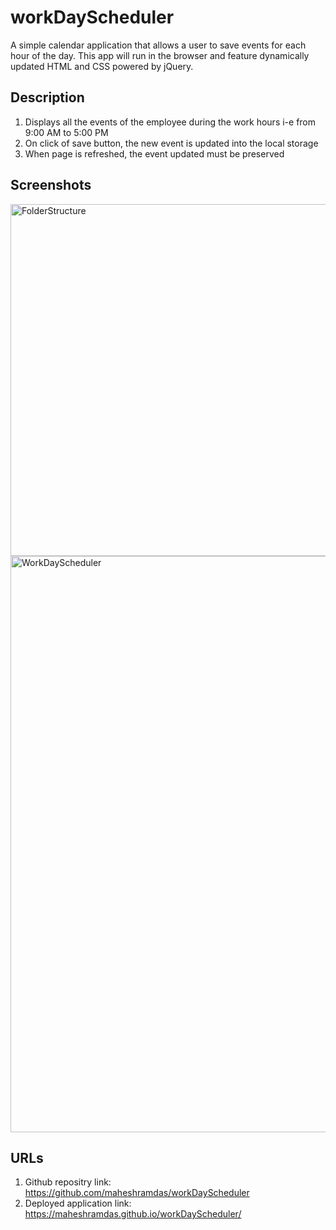 # workDayScheduler
A  simple calendar application that allows a user to save events for each hour of the day. This app will run in the browser and feature dynamically updated HTML and CSS powered by jQuery.

## Description
1) Displays all the events of the employee during the work hours i-e from 9:00 AM to 5:00 PM
2) On click of save button, the new event is updated into the local storage
3) When page is refreshed, the event updated must be preserved


## Screenshots
<img width="563" alt="FolderStructure" src="https://user-images.githubusercontent.com/109004012/183806972-e178ee50-2e36-4b73-966e-682334a9ab01.png">
<img width="922" alt="WorkDayScheduler" src="https://user-images.githubusercontent.com/109004012/183806980-db8f77f5-2653-4c22-b34a-5906004ea2e7.png">


## URLs
1. Github repositry link: https://github.com/maheshramdas/workDayScheduler
2. Deployed application link: https://maheshramdas.github.io/workDayScheduler/
